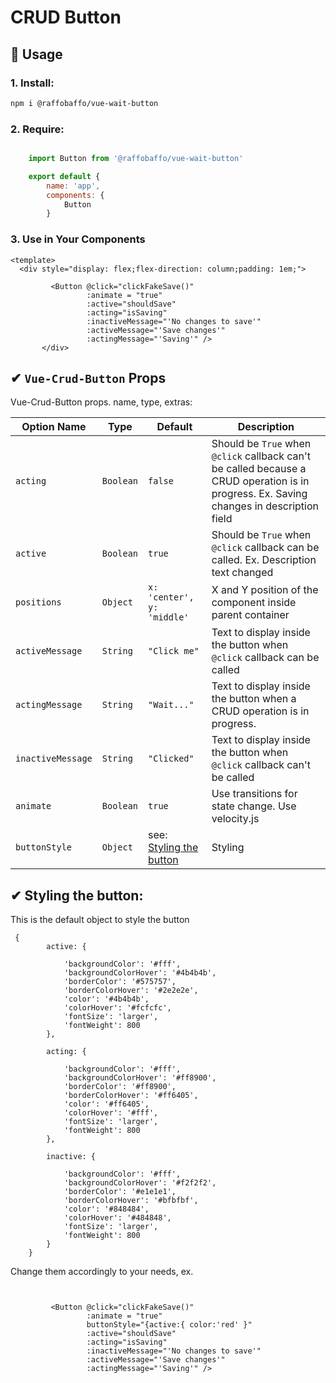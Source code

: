 # CRUD Button

## 📖 Usage


### 1. Install:
```bash
npm i @raffobaffo/vue-wait-button
```

### 2. Require:
```js

    import Button from '@raffobaffo/vue-wait-button'

    export default {
        name: 'app',
        components: {
            Button
        }
```

### 3. Use in Your Components

```vue
<template>
  <div style="display: flex;flex-direction: column;padding: 1em;">
 
         <Button @click="clickFakeSave()"
                 :animate = "true"
                 :active="shouldSave"
                 :acting="isSaving"
                 :inactiveMessage="'No changes to save'"
                 :activeMessage="'Save changes'"
                 :actingMessage="'Saving'" />
       </div>
```

## ✔ `Vue-Crud-Button` Props

Vue-Crud-Button props. name, type, extras:

| Option Name | Type | Default | Description |
| ----------- | ---- | ------- | ----------- |
| `acting` | `Boolean` | `false` |  Should be `True` when `@click` callback can't be called because a CRUD operation is in progress. Ex. Saving changes in description field | 
| `active` | `Boolean` | `true` | Should be `True` when `@click` callback can be called. Ex. Description text changed | 
| `positions` | `Object` | `x: 'center', y: 'middle' ` | X and Y position of the component inside parent container |
| `activeMessage` | `String` | `"Click me"` | Text to display inside the button when  `@click` callback can be called |
| `actingMessage` | `String` | `"Wait..."` | Text to display inside the button when  a CRUD operation is in progress. |
| `inactiveMessage` | `String` | `"Clicked"` | Text to display inside the button when  `@click` callback can't be called |
| `animate` | `Boolean` | `true` | Use transitions for state change. Use velocity.js  |
| `buttonStyle`| `Object`| see: [Styling the button](#-styling-the-button) | Styling |
                               


## ✔ Styling the button:

This is the default object to style the button

```
 {
        active: {

            'backgroundColor': '#fff',
            'backgroundColorHover': '#4b4b4b',
            'borderColor': '#575757',
            'borderColorHover': '#2e2e2e',
            'color': '#4b4b4b',
            'colorHover': '#fcfcfc',
            'fontSize': 'larger',
            'fontWeight': 800
        },

        acting: {

            'backgroundColor': '#fff',
            'backgroundColorHover': '#ff8900',
            'borderColor': '#ff8900',
            'borderColorHover': '#ff6405',
            'color': '#ff6405',
            'colorHover': '#fff',
            'fontSize': 'larger',
            'fontWeight': 800
        },

        inactive: {

            'backgroundColor': '#fff',
            'backgroundColorHover': '#f2f2f2',
            'borderColor': '#e1e1e1',
            'borderColorHover': '#bfbfbf',
            'color': '#848484',
            'colorHover': '#484848',
            'fontSize': 'larger',
            'fontWeight': 800
        }
    }
   ```
   
   Change them accordingly to your needs, ex.
   ```vue

    
            <Button @click="clickFakeSave()"
                    :animate = "true"
                    buttonStyle="{active:{ color:'red' }"
                    :active="shouldSave"
                    :acting="isSaving"
                    :inactiveMessage="'No changes to save'"
                    :activeMessage="'Save changes'"
                    :actingMessage="'Saving'" />
   ```
   
   
    